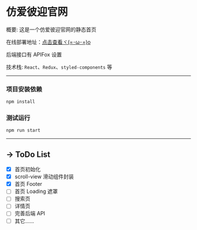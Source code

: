 # 仿爱彼迎官网

概要: 这是一个仿爱彼迎官网的静态首页

在线部署地址：[点击查看ヾ(=･ω･=)o](https://rayadaschn.github.io/airbnb-web)

后端接口有 APIFox 设置

技术栈: `React`、`Redux`、`styled-components` 等

---

### 项目安装依赖

```bash
npm install
```

### 测试运行

```bash
npm run start
```

---

## → ToDo List

- [x] 首页初始化
- [x] scroll-view 滑动组件封装
- [x] 首页 Footer
- [ ] 首页 Loading 遮罩
- [ ] 搜索页
- [ ] 详情页
- [ ] 完善后端 API
- [ ] 其它......
